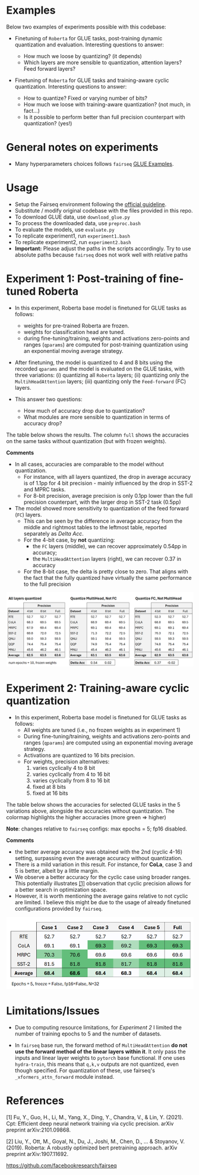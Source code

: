 # Examples
Below two examples of experiments possible with this codebase:
- Finetuning of `Roberta` for GLUE tasks, post-training dynamic quantization and evaluation. Interesting questions to answer:
   - How much we loose by quantizing? (it depends)
   - Which layers are more sensible to quantization, attention layers? Feed forward layers?

- Finetuning of `Roberta` for GLUE tasks and training-aware cyclic quantization. Interesting questions to answer:
  - How to quantize? Fixed or varying number of bits?
  - How much we loose with training-aware quantization? (not much, in fact...)
  - Is it possible to perform better than full precision counterpart with quantization? (yes!)

# General notes on experiments
- Many hyperparameters choices follows `fairseq` [GLUE Examples](https://github.com/facebookresearch/fairseq/tree/main/examples/roberta).

# Usage
- Setup the Fairseq environment following the [official guideline](https://github.com/facebookresearch/fairseq/tree/main?tab=readme-ov-file#requirements-and-installation).
- Substitute / modify original codebase with the files provided in this repo.
- To download GLUE data, use `download_glue.py`
- To process the downloaded data, use `preproc.bash`
- To evaluate the models, use `evaluate.py` 
- To replicate experiment1, run `experiment1.bash`
- To replicate experiment2, run `experiment2.bash`
- **Important:** Please adjust the paths in the scripts accordingly. Try to use absolute paths because `fairseq` does not work well with relative paths

# Experiment 1: Post-training of fine-tuned Roberta
- In this experiment, Roberta base model is finetuned for GLUE tasks as follows:
  - weights for pre-trained Roberta are frozen. 
  - weights for classification head are tuned.
  - during fine-tuning/training, weights and activations zero-points and ranges (`qparams`) are computed for post-training quantization using an exponential moving average strategy. 

- After finetuning, the model is quantized to 4 and 8 bits using the recorded `qparams` and the model is evaluated on the GLUE tasks, with three variations:
    (i) quantizing all `Roberta` layers; 
    (ii) quantizing only the `MultihHeadAttention` layers; 
    (iii) quantizing only the `Feed-forward` (FC) layers. 

- This answer two questions: 
    - How much of accuracy drop due to quantization? 
    - What modules are more sensible to quantization in terms of accuracy drop?

The table below shows the results. The column `full` shows the accuracies on the same tasks without quantization (but with frozen weights). 

**Comments**
- In all cases, accuracies are comparable to the model without quantization. 
	- For instance, with all layers quantized, the drop in average accuracy is of 1.1pp for 4 bit precision - mainly influenced by the drop in SST-2 and MPRC tasks.
	- For 8-bit precision, average precision is only 0.1pp lower than the full precision counterpart, with the larger drop in SST-2 task (0.5pp)
- The model showed more sensitivity to quantization of the feed forward (`FC`) layers. 
	- This can be seen by the difference in average accuracy from the middle and rightmost tables to the leftmost table, reported separately as *Delta Acc*.
	- For the 4-bit case, by **not** quantizing:
		- the `FC` layers (middle), we can recover approximately 0.54pp in accuracy; 
		- the `MultiHeadAttention` layers (right), we can recover 0.37 in accuracy
	- For the 8-bit case, the delta is pretty close to zero. That aligns with the fact that the fully quantized have virtually the same performance to the full precision

![Alt text](<imgs/Pasted image 20240305223308.png>)

# Experiment 2: Training-aware cyclic quantization
- In this experiment, Roberta base model is finetuned for GLUE tasks as follows:
  - All weights are tuned (i.e., no frozen weights as in experiment 1)
  - During fine-tuning/training, weights and activations zero-points and ranges (`qparams`) are computed using an exponential moving average strategy. 
  - Activations are quantized to 16 bits precision.
  - For weights, precision alternatives:
    1) varies cyclically 4 to 8 bit
    2) varies cyclically from 4 to 16 bit
    3) varies cyclically from 8 to 16 bit
    4) fixed at 8 bits
    5) fixed at 16 bits

  
The table below shows the accuracies for selected GLUE tasks in the 5 variations above, alongside the accuracies without quantization. The colormap highlights the higher accuracies (more green => higher)

**Note**: changes relative to `fairseq` configs: max epochs = 5; fp16 disabled.

**Comments**
- the better average accuracy was obtained with the 2nd (cyclic 4-16) setting, surpassing even the average accuracy without quantization. 
- There is a mild variation in this result. For instance, for **CoLa**, case 3 and 5 is better, albeit by a little margin.
- We observe a better accuracy for the cyclic case using broader ranges. This potentially illustrates [[1]](#references) observation that cyclic precision allows for a better search in optimization space.
- However, it is worth mentioning the average gains relative to not cyclic are limited.  I believe this might be due to the usage of already finetuned configurations provided by `fairseq`.

![Alt text](<imgs/Pasted image 20240305192135.png>)

# Limitations/Issues
- Due to computing resource limitations, for _Experiment 2_ I limited the number of training epochs to 5 and the number of datasets.

- In `fairseq` base run, the forward method of `MultiHeadAttention` **do not use the forward method of the linear layers within it**. It only pass the inputs and linear layer weights to `pytorch` base functional. If one uses `hydra-train`, this means that `q,k,v` outputs are not quantized, even though specified. For quantization of these, use fairseq's `_xformers_attn_forward` module instead.


# References
[1] Fu, Y., Guo, H., Li, M., Yang, X., Ding, Y., Chandra, V., & Lin, Y. (2021). Cpt: Efficient deep neural network training via cyclic precision. arXiv preprint arXiv:2101.09868.

[2] Liu, Y., Ott, M., Goyal, N., Du, J., Joshi, M., Chen, D., ... & Stoyanov, V. (2019). Roberta: A robustly optimized bert pretraining approach. arXiv preprint arXiv:1907.11692.

https://github.com/facebookresearch/fairseq
